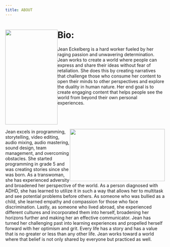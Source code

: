 ```yaml
---
title: ABOUT
---
```

<div style="height:300px">
<img src= "/20210224124509_IMG_0343.JPG" style= "width:165px;height:300px;float:left;"> 
<h1>Bio:</h1> 
<p>Jean Eckelberg is a hard worker fueled by her raging passion and unwavering determination. Jean works to create a world where people can express and share their ideas without fear of retaliation. She does this by creating narratives that challenge those who consume her content to open their minds to other perspectives and explore the duality in human nature. Her end goal is to create engaging content that helps people see the world from beyond their own personal experiences.</p>
</div>
<div>
<img src= "/20210224125600_IMG_0348.JPG" style= "width:300px;height:165px;float:right;"> 
<p>Jean excels in programming, storytelling, video editing, audio mixing, audio mastering, sound design, team management, and overcoming obstacles. She started programming in grade 5 and was creating stories since she was born. As a transwoman, she has experienced adversity and broadened her perspective of the world. As a person diagnosed with ADHD, she has learned to utilize it in such a way that allows her to multitask and see potential problems before others. As someone who was bullied as a child, she learned empathy and compassion for those who face discrimination. Lastly, as someone who lived abroad, she experienced different cultures and incorporated them into herself, broadening her horizons further and making her an effective communicator. Jean has turned her challenging past into learning experiences and propelled herself forward with her optimism and grit.
	Every life has a story and has a value that is no greater or less than any other life. Jean works toward a world where that belief is not only shared by everyone but practiced as well.</p>
</div>	
